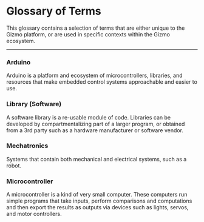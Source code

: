 # Glossary of Terms

This glossary contains a selection of terms that are either unique to
the Gizmo platform, or are used in specific contexts within the Gizmo
ecosystem.

---

### Arduino

Arduino is a platform and ecosystem of microcontrollers, libraries,
and resources that make embedded control systems approachable and
easier to use.

### Library (Software)

A software library is a re-usable module of code.  Libraries can be
developed by compartmentalizing part of a larger program, or obtained
from a 3rd party such as a hardware manufacturer or software vendor.

### Mechatronics

Systems that contain both mechanical and electrical systems, such as a
robot.

### Microcontroller

A microcontroller is a kind of very small computer.  These computers
run simple programs that take inputs, perform comparisons and
computations and then export the results as outputs via devices such
as lights, servos, and motor controllers.
